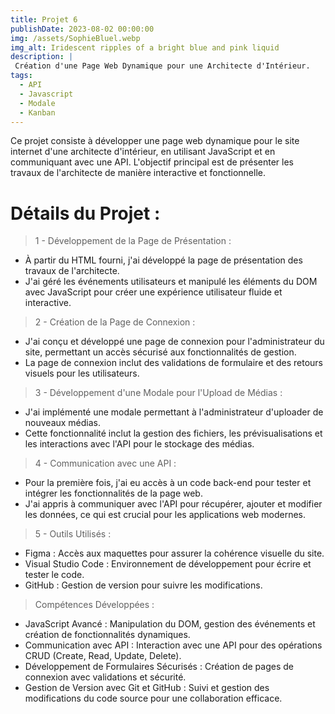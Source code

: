 ```yaml
---
title: Projet 6 
publishDate: 2023-08-02 00:00:00
img: /assets/SophieBluel.webp
img_alt: Iridescent ripples of a bright blue and pink liquid
description: |
 Création d'une Page Web Dynamique pour une Architecte d'Intérieur.
tags:
  - API
  - Javascript
  - Modale
  - Kanban
---
```


Ce projet consiste à développer une page web dynamique pour le site internet d'une architecte d'intérieur, en utilisant JavaScript et en communiquant avec une API. L'objectif principal est de présenter les travaux de l'architecte de manière interactive et fonctionnelle.

# Détails du Projet :

> 1 - Développement de la Page de Présentation :

- À partir du HTML fourni, j'ai développé la page de présentation des travaux de l'architecte.
- J'ai géré les événements utilisateurs et manipulé les éléments du DOM avec JavaScript pour créer une expérience utilisateur fluide et interactive.

> 2 - Création de la Page de Connexion :

- J'ai conçu et développé une page de connexion pour l'administrateur du site, permettant un accès sécurisé aux fonctionnalités de gestion.
- La page de connexion inclut des validations de formulaire et des retours visuels pour les utilisateurs.

> 3 - Développement d'une Modale pour l'Upload de Médias :

- J'ai implémenté une modale permettant à l'administrateur d'uploader de nouveaux médias.
- Cette fonctionnalité inclut la gestion des fichiers, les prévisualisations et les interactions avec l'API pour le stockage des médias.

> 4 - Communication avec une API :

- Pour la première fois, j'ai eu accès à un code back-end pour tester et intégrer les fonctionnalités de la page web.
- J'ai appris à communiquer avec l'API pour récupérer, ajouter et modifier les données, ce qui est crucial pour les applications web modernes.

> 5 - Outils Utilisés :

- Figma : Accès aux maquettes pour assurer la cohérence visuelle du site.
- Visual Studio Code : Environnement de développement pour écrire et tester le code.
- GitHub : Gestion de version pour suivre les modifications.

> Compétences Développées :

- JavaScript Avancé : Manipulation du DOM, gestion des événements et création de fonctionnalités dynamiques.
- Communication avec API : Interaction avec une API pour des opérations CRUD (Create, Read, Update, Delete).
- Développement de Formulaires Sécurisés : Création de pages de connexion avec validations et sécurité.
- Gestion de Version avec Git et GitHub : Suivi et gestion des modifications du code source pour une collaboration efficace.